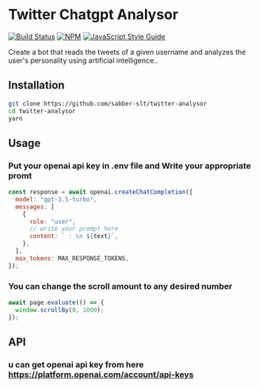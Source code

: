 # Twitter Chatgpt Analysor

[![Build Status](https://travis-ci.com/chrisvxd/puppeteer-social-image.svg?branch=master)](https://travis-ci.com/chrisvxd/puppeteer-social-image) [![NPM](https://img.shields.io/npm/v/puppeteer-social-image.svg)](https://www.npmjs.com/package/puppeteer-social-image) [![JavaScript Style Guide](https://img.shields.io/badge/code_style-prettier-brightgreen.svg)](https://prettier.io)

Create a bot that reads the tweets of a given username and analyzes the user's personality using artificial intelligence..

## Installation

```sh
git clone https://github.com/sabber-slt/twitter-analysor
cd twitter-analysor
yarn
```

## Usage

### Put your openai api key in .env file and Write your appropriate promt

```js
const response = await openai.createChatCompletion({
  model: "gpt-3.5-turbo",
  messages: [
    {
      role: "user",
      // write your prompt here
      content: ` : \n ${text}`,
    },
  ],
  max_tokens: MAX_RESPONSE_TOKENS,
});
```

### You can change the scroll amount to any desired number

```js
await page.evaluate(() => {
  window.scrollBy(0, 1000);
});
```

## API

### u can get openai api key from here <https://platform.openai.com/account/api-keys>
